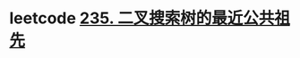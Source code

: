# leetcode [235. 二叉搜索树的最近公共祖先](https://leetcode-cn.com/problems/lowest-common-ancestor-of-a-binary-search-tree/)

